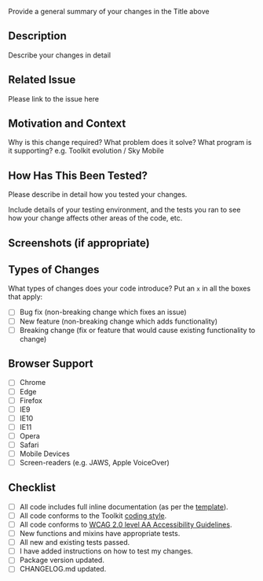 Provide a general summary of your changes in the Title above

## Description
Describe your changes in detail

## Related Issue
Please link to the issue here

## Motivation and Context
Why is this change required?
What problem does it solve?
What program is it supporting? e.g. Toolkit evolution / Sky Mobile

## How Has This Been Tested?
Please describe in detail how you tested your changes.

Include details of your testing environment, and the tests you ran to
see how your change affects other areas of the code, etc.

## Screenshots (if appropriate)

## Types of Changes
What types of changes does your code introduce? Put an `x` in all the boxes that apply:

- [ ] Bug fix (non-breaking change which fixes an issue)
- [ ] New feature (non-breaking change which adds functionality)
- [ ] Breaking change (fix or feature that would cause existing functionality to change)

## Browser Support
- [ ] Chrome
- [ ] Edge
- [ ] Firefox
- [ ] IE9
- [ ] IE10
- [ ] IE11
- [ ] Opera
- [ ] Safari
- [ ] Mobile Devices
- [ ] Screen-readers (e.g. JAWS, Apple VoiceOver)

## Checklist
- [ ] All code includes full inline documentation (as per the [template](https://github.com/sky-uk/toolkit-core/blob/master/_template.scss)).
- [ ] All code conforms to the Toolkit [coding style](https://github.com/sky-uk/toolkit/wiki/Coding-Style).
- [ ] All code conforms to [WCAG 2.0 level AA Accessibility Guidelines](https://www.w3.org/TR/WCAG20/).
- [ ] New functions and mixins have appropriate tests.
- [ ] All new and existing tests passed.
- [ ] I have added instructions on how to test my changes.
- [ ] Package version updated.
- [ ] CHANGELOG.md updated.
